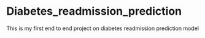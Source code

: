 # Diabetes_readmission_prediction
This is my first end to end project on diabetes readmission prediction model
